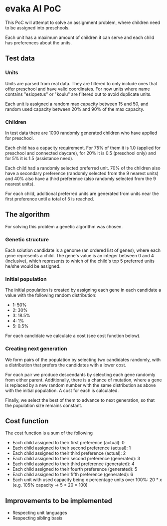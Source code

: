# evaka AI PoC

This PoC will attempt to solve an assignment problem, where children need to be assigned into preschools. 

Each unit has a maximum amount of children it can serve and each child has preferences about the units.

## Test data

### Units

Units are parsed from real data. They are filtered to only include ones that offer preschool and have valid coordinates.
For now units where name contains "esiopetus" or "koulu" are filtered out to avoid duplicate units.

Each unit is assigned a random max capacity between 15 and 50, and random used capacity between 20% and 90% of the
max capacity.

### Children

In test data there are 1000 randomly generated children who have applied for preschool. 

Each child has a capacity requirement. For 75% of them it is 1.0 (applied for preschool and connected daycare), 
for 20% it is 0.5 (preschool only) and for 5% it is 1.5 (assistance need).

Each child had a randomly selected preferred unit. 70% of the children also have a secondary preference (randomly 
selected from the 9 nearest units) and 40% also have a third preference (also randomly selected from the 9 nearest 
units).

For each child, additional preferred units are generated from units near the first preference until a total
of 5 is reached.

## The algorithm

For solving this problem a genetic algorithm was chosen.

### Genetic structure

Each solution candidate is a genome (an ordered list of genes), where each gene represents a child. The gene's value is
an integer between 0 and 4 (inclusive), which represents to which of the child's top 5 preferred units he/she would be 
assigned.

### Initial population

The initial population is created by assigning each gene in each candidate a value with the following 
random distribution:

- 1: 50%
- 2: 30%
- 3: 18.5%
- 4: 1%
- 5: 0.5%

For each candidate we calculate a cost (see cost function below).

### Creating next generation

We form pairs of the population by selecting two candidates randomly, with a distribution that prefers the candidates 
with a lower cost. 

For each pair we produce descendants by selecting each gene randomly from either parent. Additionally, there is a 
chance of mutation, where a gene is replaced by a new random number with the same distribution as above with the 
initial population. A cost for each is calculated.

Finally, we select the best of them to advance to next generation, so that the population size remains constant.

## Cost function

The cost function is a sum of the following

- Each child assigned to their first preference (actual): 0
- Each child assigned to their second preference (actual): 1
- Each child assigned to their third preference (actual): 2
- Each child assigned to their second preference (generated): 3
- Each child assigned to their third preference (generated): 4
- Each child assigned to their fourth preference (generated): 5
- Each child assigned to their fifth preference (generated): 6
- Each unit with used capacity being x percentage units over 100%: 20 * x (e.g. 105% capacity -> 5 * 20 = 100)


## Improvements to be implemented

- Respecting unit languages
- Respecting sibling basis

